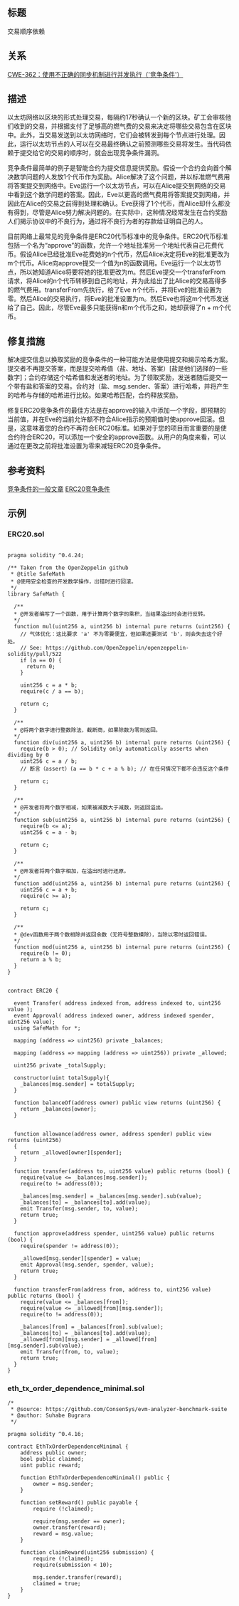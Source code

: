## 标题
交易顺序依赖

## 关系
[CWE-362：使用不正确的同步机制进行并发执行（'竞争条件'）](https://cwe.mitre.org/data/definitions/362.html)

## 描述
以太坊网络以区块的形式处理交易，每隔约17秒确认一个新的区块。矿工会审核他们收到的交易，并根据支付了足够高的燃气费的交易来决定将哪些交易包含在区块中。此外，当交易发送到以太坊网络时，它们会被转发到每个节点进行处理。因此，运行以太坊节点的人可以在交易最终确认之前预测哪些交易将发生。当代码依赖于提交给它的交易的顺序时，就会出现竞争条件漏洞。

竞争条件最简单的例子是智能合约为提交信息提供奖励。假设一个合约会向首个解决数学问题的人发放1个代币作为奖励。Alice解决了这个问题，并以标准燃气费用将答案提交到网络中。Eve运行一个以太坊节点，可以在Alice提交到网络的交易中看到这个数学问题的答案。因此，Eve以更高的燃气费用将答案提交到网络，并因此在Alice的交易之前得到处理和确认。Eve获得了1个代币，而Alice却什么都没有得到，尽管是Alice努力解决问题的。在实际中，这种情况经常发生在合约奖励人们揭示协议中的不良行为，通过将不良行为者的存款给证明自己的人。

目前网络上最常见的竞争条件是ERC20代币标准中的竞争条件。ERC20代币标准包括一个名为“approve”的函数，允许一个地址批准另一个地址代表自己花费代币。假设Alice已经批准Eve花费她的n个代币，然后Alice决定将Eve的批准更改为m个代币。Alice向approve提交一个值为n的函数调用。Eve运行一个以太坊节点，所以她知道Alice将要将她的批准更改为m。然后Eve提交一个transferFrom请求，将Alice的n个代币转移到自己的地址，并为此给出了比Alice的交易高得多的燃气费用。transferFrom先执行，给了Eve n个代币，并将Eve的批准设置为零。然后Alice的交易执行，将Eve的批准设置为m。然后Eve也将这m个代币发送给了自己。因此，尽管Eve最多只能获得n和m个代币之和，她却获得了n + m个代币。

## 修复措施
解决提交信息以换取奖励的竞争条件的一种可能方法是使用提交和揭示哈希方案。提交者不再提交答案，而是提交哈希值（盐、地址、答案）[盐是他们选择的一些数字]；合约存储这个哈希值和发送者的地址。为了领取奖励，发送者随后提交一个带有盐和答案的交易。合约对（盐、msg.sender、答案）进行哈希，并将产生的哈希与存储的哈希进行比较。如果哈希匹配，合约释放奖励。

修复ERC20竞争条件的最佳方法是在approve的输入中添加一个字段，即预期的当前值，并在Eve的当前允许额不符合Alice指示的预期值时使approve回滚。但是，这意味着您的合约不再符合ERC20标准。如果对于您的项目而言重要的是使合约符合ERC20，可以添加一个安全的approve函数。从用户的角度来看，可以通过在更改之前将批准设置为零来减轻ERC20竞争条件。

## 参考资料
[竞争条件的一般文章](https://medium.com/coinmonks/solidity-transaction-ordering-attacks-1193a014884e) [ERC20竞争条件](https://docs.google.com/document/d/1YLPtQxZu1UAvO9cZ1O2RPXBbT0mooh4DYKjA_jp-RLM/edit#)

## 示例
### ERC20.sol
```solidity

pragma solidity ^0.4.24;

/** Taken from the OpenZeppelin github
 * @title SafeMath
 * @使用安全检查的开发数学操作，出错时进行回滚。
 */
library SafeMath {

  /**
  * @开发者编写了一个函数，用于计算两个数字的乘积，当结果溢出时会进行反转。
  */
  function mul(uint256 a, uint256 b) internal pure returns (uint256) {
    // 气体优化：这比要求 'a' 不为零要便宜，但如果还要测试 'b'，则会失去这个好处。
    // See: https://github.com/OpenZeppelin/openzeppelin-solidity/pull/522
    if (a == 0) {
      return 0;
    }

    uint256 c = a * b;
    require(c / a == b);

    return c;
  }

  /**
  * @将两个数字进行整数除法，截断商，如果除数为零则返回。
  */
  function div(uint256 a, uint256 b) internal pure returns (uint256) {
    require(b > 0); // Solidity only automatically asserts when dividing by 0
    uint256 c = a / b;
    // 断言（assert）(a == b * c + a % b); // 在任何情况下都不会违反这个条件

    return c;
  }

  /**
  * @开发者将两个数字相减，如果被减数大于减数，则返回溢出。
  */
  function sub(uint256 a, uint256 b) internal pure returns (uint256) {
    require(b <= a);
    uint256 c = a - b;

    return c;
  }

  /**
  * @开发者将两个数字相加，在溢出时进行还原。
  */
  function add(uint256 a, uint256 b) internal pure returns (uint256) {
    uint256 c = a + b;
    require(c >= a);

    return c;
  }

  /**
  * @dev函数用于两个数相除并返回余数（无符号整数模除），当除以零时返回错误。
  */
  function mod(uint256 a, uint256 b) internal pure returns (uint256) {
    require(b != 0);
    return a % b;
  }
}


contract ERC20 {

  event Transfer( address indexed from, address indexed to, uint256 value );
  event Approval( address indexed owner, address indexed spender, uint256 value);
  using SafeMath for *;

  mapping (address => uint256) private _balances;

  mapping (address => mapping (address => uint256)) private _allowed;

  uint256 private _totalSupply;

  constructor(uint totalSupply){
    _balances[msg.sender] = totalSupply;
  }

  function balanceOf(address owner) public view returns (uint256) {
    return _balances[owner];
  }


  function allowance(address owner, address spender) public view returns (uint256)
  {
    return _allowed[owner][spender];
  }

  function transfer(address to, uint256 value) public returns (bool) {
    require(value <= _balances[msg.sender]);
    require(to != address(0));

    _balances[msg.sender] = _balances[msg.sender].sub(value);
    _balances[to] = _balances[to].add(value);
    emit Transfer(msg.sender, to, value);
    return true;
  }

  function approve(address spender, uint256 value) public returns (bool) {
    require(spender != address(0));

    _allowed[msg.sender][spender] = value;
    emit Approval(msg.sender, spender, value);
    return true;
  }

  function transferFrom(address from, address to, uint256 value) public returns (bool) {
    require(value <= _balances[from]);
    require(value <= _allowed[from][msg.sender]);
    require(to != address(0));

    _balances[from] = _balances[from].sub(value);
    _balances[to] = _balances[to].add(value);
    _allowed[from][msg.sender] = _allowed[from][msg.sender].sub(value);
    emit Transfer(from, to, value);
    return true;
  }
}
```

### eth_tx_order_dependence_minimal.sol
```solidity
/*
 * @source: https://github.com/ConsenSys/evm-analyzer-benchmark-suite
 * @author: Suhabe Bugrara
 */

pragma solidity ^0.4.16;

contract EthTxOrderDependenceMinimal {
    address public owner;
    bool public claimed;
    uint public reward;

    function EthTxOrderDependenceMinimal() public {
        owner = msg.sender;
    }

    function setReward() public payable {
        require (!claimed);

        require(msg.sender == owner);
        owner.transfer(reward);
        reward = msg.value;
    }

    function claimReward(uint256 submission) {
        require (!claimed);
        require(submission < 10);

        msg.sender.transfer(reward);
        claimed = true;
    }
}
```